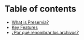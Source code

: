 # Table of contents

* [What is Preservia?](README.md)
* [Key Features](key-features.md)
* [¿Por qué renombrar los archivos?](por-que-renombrar-los-archivos.md)
